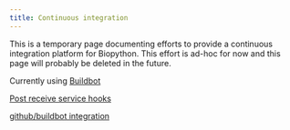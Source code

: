 ```yaml
---
title: Continuous integration
---
```


This is a temporary page documenting efforts to provide a continuous
integration platform for Biopython. This effort is ad-hoc for now and
this page will probably be deleted in the future.

Currently using [Buildbot](http://buildbot.net)

[Post receive service hooks](http://help.github.com/post-receive-hooks/)

[github/buildbot
integration](http://www.apparatusproject.org/blog/2009/06/github-and-buildbot-continuous-integration/)
